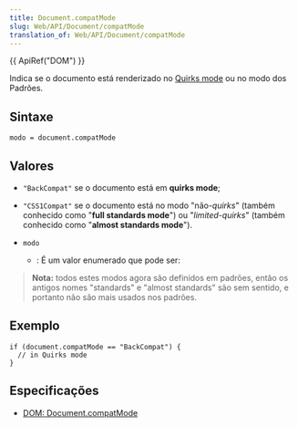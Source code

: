 ```yaml
---
title: Document.compatMode
slug: Web/API/Document/compatMode
translation_of: Web/API/Document/compatMode
---
```

{{ ApiRef("DOM") }}

Indica se o documento está renderizado no [Quirks mode](/pt-BR/Quirks_Mode_and_Standards_Mode "en/Mozilla's Quirks Mode") ou no modo dos Padrões.

## Sintaxe

    modo = document.compatMode

## Valores

- `"BackCompat"` se o documento está em **quirks mode**;
- `"CSS1Compat"` se o documento está no modo "não-_quirks_" (também conhecido como "**full standards mode**") ou "_limited-quirks_" (também conhecido como "**almost standards mode**").

- `modo`
  - : É um valor enumerado que pode ser:

> **Nota:** todos estes modos agora são definidos em padrões, então os antigos nomes "standards" e "almost standards" são sem sentido, e portanto não são mais usados nos padrões.

## Exemplo

    if (document.compatMode == "BackCompat") {
      // in Quirks mode
    }

## Especificações

- [DOM: Document.compatMode](http://dom.spec.whatwg.org/#dom-document-compatmode)
